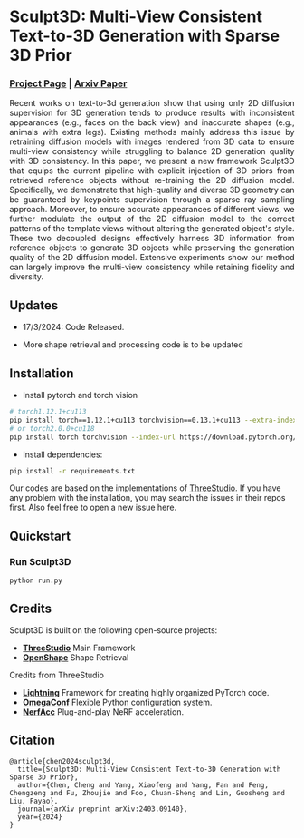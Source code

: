 # Sculpt3D: Multi-View Consistent Text-to-3D Generation with Sparse 3D Prior
### [Project Page](https://stellarcheng.github.io/Sculpt3D/) | [Arxiv Paper](https://arxiv.org/abs/2403.09140)



<p style='text-align: justify;'> 
Recent works on text-to-3d generation show that using only 2D diffusion supervision for 3D generation tends to produce results with inconsistent appearances (e.g., faces on the back view) and inaccurate shapes (e.g., animals with extra legs). Existing methods mainly address this issue by retraining diffusion models with images rendered from 3D data to ensure multi-view consistency while struggling to balance 2D generation quality with 3D consistency. In this paper, we present a new framework Sculpt3D that equips the current pipeline with explicit injection of 3D priors from retrieved reference objects without re-training the 2D diffusion model. Specifically, we demonstrate that high-quality and diverse 3D geometry can be guaranteed by keypoints supervision through a sparse ray sampling approach. Moreover, to ensure accurate appearances of different views, we further modulate the output of the 2D diffusion model to the correct patterns of the template views without altering the generated object's style. These two decoupled designs effectively harness 3D information from reference objects to generate 3D objects while preserving the generation quality of the 2D diffusion model. Extensive experiments show our method can largely improve the multi-view consistency while retaining fidelity and diversity.
</p>

## Updates
- 17/3/2024: Code Released.

- More shape retrieval and processing code is to be updated   


## Installation

- Install pytorch and torch vision
```sh
# torch1.12.1+cu113
pip install torch==1.12.1+cu113 torchvision==0.13.1+cu113 --extra-index-url https://download.pytorch.org/whl/cu113
# or torch2.0.0+cu118
pip install torch torchvision --index-url https://download.pytorch.org/whl/cu118
```

- Install dependencies:
```sh
pip install -r requirements.txt
```

Our codes are based on the implementations of [ThreeStudio](https://github.com/threestudio-project/threestudio).
If you have any problem with the installation, you may search the issues in their repos first.
Also feel free to open a new issue here.

## Quickstart


### Run Sculpt3D
```
python run.py 
```

## Credits

Sculpt3D is built on the following open-source projects:
- **[ThreeStudio](https://github.com/threestudio-project/threestudio)** Main Framework
- **[OpenShape](https://github.com/Colin97/OpenShape_code)** Shape Retrieval

Credits from ThreeStudio
- **[Lightning](https://github.com/Lightning-AI/lightning)** Framework for creating highly organized PyTorch code.
- **[OmegaConf](https://github.com/omry/omegaconf)** Flexible Python configuration system.
- **[NerfAcc](https://github.com/KAIR-BAIR/nerfacc)** Plug-and-play NeRF acceleration.

## Citation
```
@article{chen2024sculpt3d,
  title={Sculpt3D: Multi-View Consistent Text-to-3D Generation with Sparse 3D Prior},
  author={Chen, Cheng and Yang, Xiaofeng and Yang, Fan and Feng, Chengzeng and Fu, Zhoujie and Foo, Chuan-Sheng and Lin, Guosheng and Liu, Fayao},
  journal={arXiv preprint arXiv:2403.09140},
  year={2024}
}
```